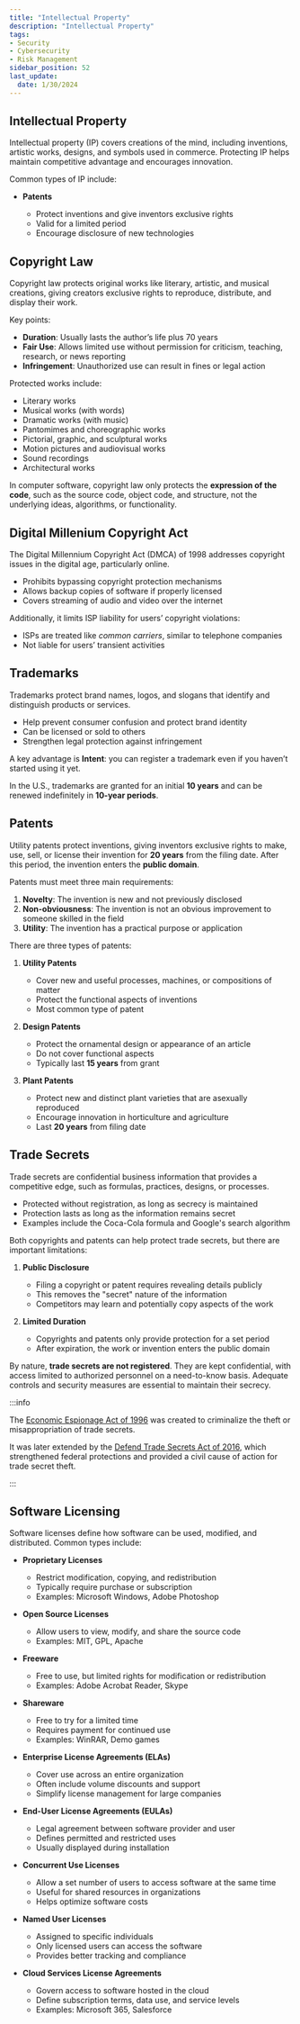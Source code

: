 ```yaml
---
title: "Intellectual Property"
description: "Intellectual Property"
tags: 
- Security
- Cybersecurity
- Risk Management
sidebar_position: 52
last_update:
  date: 1/30/2024
---
```



## Intellectual Property

Intellectual property (IP) covers creations of the mind, including inventions, artistic works, designs, and symbols used in commerce. Protecting IP helps maintain competitive advantage and encourages innovation.

Common types of IP include:

- **Patents**

  - Protect inventions and give inventors exclusive rights
  - Valid for a limited period
  - Encourage disclosure of new technologies


## Copyright Law

Copyright law protects original works like literary, artistic, and musical creations, giving creators exclusive rights to reproduce, distribute, and display their work.

Key points:

- **Duration**: Usually lasts the author’s life plus 70 years
- **Fair Use**: Allows limited use without permission for criticism, teaching, research, or news reporting
- **Infringement**: Unauthorized use can result in fines or legal action

Protected works include:

- Literary works
- Musical works (with words)
- Dramatic works (with music)
- Pantomimes and choreographic works
- Pictorial, graphic, and sculptural works
- Motion pictures and audiovisual works
- Sound recordings
- Architectural works

In computer software, copyright law only protects the **expression of the code**, such as the source code, object code, and structure, not the underlying ideas, algorithms, or functionality.

## Digital Millenium Copyright Act  

The Digital Millennium Copyright Act (DMCA) of 1998 addresses copyright issues in the digital age, particularly online. 

- Prohibits bypassing copyright protection mechanisms
- Allows backup copies of software if properly licensed
- Covers streaming of audio and video over the internet

Additionally, it limits ISP liability for users’ copyright violations:

- ISPs are treated like *common carriers*, similar to telephone companies
- Not liable for users’ transient activities

## Trademarks

Trademarks protect brand names, logos, and slogans that identify and distinguish products or services.

- Help prevent consumer confusion and protect brand identity
- Can be licensed or sold to others
- Strengthen legal protection against infringement

A key advantage is **Intent**: you can register a trademark even if you haven’t started using it yet.

In the U.S., trademarks are granted for an initial **10 years** and can be renewed indefinitely in **10-year periods**.

## Patents

Utility patents protect inventions, giving inventors exclusive rights to make, use, sell, or license their invention for **20 years** from the filing date. After this period, the invention enters the **public domain**.

Patents must meet three main requirements:

1. **Novelty**: The invention is new and not previously disclosed
2. **Non-obviousness**: The invention is not an obvious improvement to someone skilled in the field
3. **Utility**: The invention has a practical purpose or application

There are three types of patents:

1. **Utility Patents**

   - Cover new and useful processes, machines, or compositions of matter
   - Protect the functional aspects of inventions
   - Most common type of patent

2. **Design Patents**

   - Protect the ornamental design or appearance of an article
   - Do not cover functional aspects
   - Typically last **15 years** from grant

3. **Plant Patents**

   - Protect new and distinct plant varieties that are asexually reproduced
   - Encourage innovation in horticulture and agriculture
   - Last **20 years** from filing date

## Trade Secrets 

Trade secrets are confidential business information that provides a competitive edge, such as formulas, practices, designs, or processes.

- Protected without registration, as long as secrecy is maintained
- Protection lasts as long as the information remains secret
- Examples include the Coca-Cola formula and Google's search algorithm

Both copyrights and patents can help protect trade secrets, but there are important limitations:

1. **Public Disclosure**

   - Filing a copyright or patent requires revealing details publicly
   - This removes the "secret" nature of the information
   - Competitors may learn and potentially copy aspects of the work

2. **Limited Duration**

   - Copyrights and patents only provide protection for a set period
   - After expiration, the work or invention enters the public domain

By nature, **trade secrets are not registered**. They are kept confidential, with access limited to authorized personnel on a need-to-know basis. Adequate controls and security measures are essential to maintain their secrecy.


:::info 

The [Economic Espionage Act of 1996](/docs/007-Cybersecurity/001-Risk-and-Governance/055-Privacy-Laws.md#economic-espionage-act-of-1996) was created to criminalize the theft or misappropriation of trade secrets.

It was later extended by the [Defend Trade Secrets Act of 2016](/docs/007-Cybersecurity/001-Risk-and-Governance/055-Privacy-Laws.md#defend-trade-secrets-act-of-2016), which strengthened federal protections and provided a civil cause of action for trade secret theft.

:::


## Software Licensing 

Software licenses define how software can be used, modified, and distributed. Common types include: 


- **Proprietary Licenses**

  - Restrict modification, copying, and redistribution
  - Typically require purchase or subscription
  - Examples: Microsoft Windows, Adobe Photoshop

- **Open Source Licenses**

  - Allow users to view, modify, and share the source code
  - Examples: MIT, GPL, Apache

- **Freeware**

  - Free to use, but limited rights for modification or redistribution
  - Examples: Adobe Acrobat Reader, Skype

- **Shareware**

  - Free to try for a limited time
  - Requires payment for continued use
  - Examples: WinRAR, Demo games

- **Enterprise License Agreements (ELAs)**

  - Cover use across an entire organization
  - Often include volume discounts and support
  - Simplify license management for large companies

- **End-User License Agreements (EULAs)**

  - Legal agreement between software provider and user
  - Defines permitted and restricted uses
  - Usually displayed during installation

- **Concurrent Use Licenses**

  - Allow a set number of users to access software at the same time
  - Useful for shared resources in organizations
  - Helps optimize software costs

- **Named User Licenses**

  - Assigned to specific individuals
  - Only licensed users can access the software
  - Provides better tracking and compliance

- **Cloud Services License Agreements**

  - Govern access to software hosted in the cloud
  - Define subscription terms, data use, and service levels
  - Examples: Microsoft 365, Salesforce
